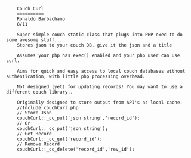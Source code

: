         Couch Curl
        ==========
        Ronaldo Barbachano
        8/11

        Super simple couch static class that plugs into PHP exec to do some awesome stuff...
        Stores json to your couch DB, give it the json and a title

        Assumes your php has exec() enabled and your php user can use curl.

        Aims for quick and easy access to local couch databases without authentication, with little php processing overhead.
        
        Not designed (yet) for updating records! You may want to use a different couch library..

        Originally designed to store output from API's as local cache.
        //Include couchCurl.php
        // Store Json
        couchCurl::_cc_put('json string','record_id');
        // Or
        couchCurl::_cc_put('json string');
        // Get Record
        couchCurl::_cc_get('record_id');
        // Remove Record
        couchCurl::_cc_delete('record_id','rev_id');
